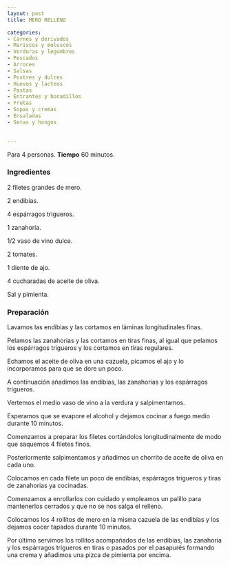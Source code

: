 ```yaml
---
layout: post
title: MERO RELLENO

categories:
- Carnes y derivados
- Mariscos y moluscos
- Verduras y legumbres
- Pescados
- Arroces
- Salsas
- Postres y dulces
- Huevos y lacteos
- Pastas
- Entrantes y bocadillos
- Frutas
- Sopas y cremas
- Ensaladas
- Setas y hongos
 

---
```

Para 4 personas.
<b>Tiempo</b> 60 minutos.

<h3>Ingredientes</h3>

2 filetes grandes de mero.

2 endibias.

4 espárragos trigueros.

1 zanahoria.

1/2 vaso de vino dulce.

2 tomates.

1 diente de ajo.

4 cucharadas de aceite de oliva.

Sal y pimienta.

<h3>Preparación</h3>

Lavamos las endibias y las cortamos en láminas longitudinales finas.

Pelamos las zanahorias y las cortamos en tiras finas, al igual que pelamos los espárragos trigueros y los cortamos en tiras regulares.

Echamos el aceite de oliva en una cazuela, picamos el ajo y lo incorporamos para que se dore un poco.

A continuación añadimos las endibias, las zanahorias y los espárragos trigueros.

Vertemos el medio vaso de vino a la verdura y salpimentamos.

Esperamos que se evapore el alcohol y dejamos cocinar a fuego medio durante 10 minutos.

Comenzamos a preparar los filetes cortándolos longitudinalmente de modo que saquemos 4 filetes finos.

Posteriormente salpimentamos y añadimos un chorrito de aceite de oliva en cada uno.

Colocamos en cada filete un poco de endibias, espárragos trigueros y tiras de zanahorias ya cocinadas.

Comenzamos a enrollarlos con cuidado y empleamos un palillo para mantenerlos cerrados y que no se nos salga el relleno.

Colocamos los 4 rollitos de mero en la misma cazuela de las endibias y los dejamos cocer tapados durante 10 minutos.

Por último servimos los rollitos acompañados de las endibias, las zanahoria y los espárragos trigueros en tiras o pasados por el pasapurés formando una crema y añadimos una pizca de pimienta por encima.

